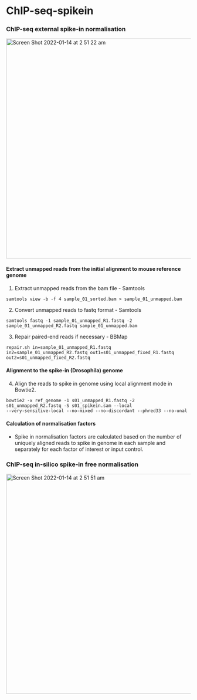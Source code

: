 # ChIP-seq-spikein

### ChIP-seq external spike-in normalisation

<img width="600" alt="Screen Shot 2022-01-14 at 2 51 22 am" src="https://user-images.githubusercontent.com/36429476/149363171-f86dff2a-c626-4833-9d68-b8ff5ab6f60c.png">


#### Extract unmapped reads from the initial alignment to mouse reference genome

1. Extract unmapped reads from the bam file - Samtools

```console
samtools view -b -f 4 sample_01_sorted.bam > sample_01_unmapped.bam
```

2. Convert unmapped reads to fastq format - Samtools

```console
samtools fastq -1 sample_01_unmapped_R1.fastq -2 sample_01_unmapped_R2.fastq sample_01_unmapped.bam
```

3. Repair paired-end reads if necessary - BBMap

```console
repair.sh in=sample_01_unmapped_R1.fastq in2=sample_01_unmapped_R2.fastq out1=s01_unmapped_fixed_R1.fastq out2=s01_unmapped_fixed_R2.fastq
```

#### Alignment to the spike-in (Drosophila) genome

4. Align the reads to spike in genome using local alignment mode in Bowtie2.

```console
bowtie2 -x ref_genome -1 s01_unmapped_R1.fastq -2 s01_unmapped_R2.fastq -S s01_spikein.sam --local 
--very-sensitive-local --no-mixed --no-discordant --phred33 --no-unal
```

#### Calculation of normalisation factors 
- Spike in normalisation factors are calculated based on the number of uniquely aligned reads to spike in genome in each sample and separately for each factor of interest or input control. 


### ChIP-seq in-silico spike-in free normalisation

<img width="600" alt="Screen Shot 2022-01-14 at 2 51 51 am" src="https://user-images.githubusercontent.com/36429476/149363181-711a649c-b0aa-45ad-a8d3-681c5593d127.png">
